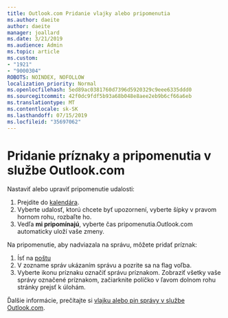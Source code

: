 ```yaml
---
title: Outlook.com Pridanie vlajky alebo pripomenutia
ms.author: daeite
author: daeite
manager: joallard
ms.date: 3/21/2019
ms.audience: Admin
ms.topic: article
ms.custom:
- "1921"
- "9000304"
ROBOTS: NOINDEX, NOFOLLOW
localization_priority: Normal
ms.openlocfilehash: 5ed89ac0381760d7396d5920329c9eee6335ddd0
ms.sourcegitcommit: 42f0dc9fdf5b93a68b048e8aee2eb9b6cf66a6eb
ms.translationtype: MT
ms.contentlocale: sk-SK
ms.lasthandoff: 07/15/2019
ms.locfileid: "35697062"
---
```

# <a name="adding-flags-and-reminders-in-outlookcom"></a>Pridanie príznaky a pripomenutia v službe Outlook.com

Nastaviť alebo upraviť pripomenutie udalosti:

1. Prejdite do [kalendára](https://outlook.live.com/calendar/).
1. Vyberte udalosť, ktorú chcete byť upozornení, vyberte šípky v pravom hornom rohu, rozbaľte ho.
1. Vedľa **mi pripomínajú**, vyberte čas pripomenutia.Outlook.com automaticky uloží vaše zmeny.

Na pripomenutie, aby nadviazala na správu, môžete pridať príznak:

1. Ísť na [poštu](https://outlook.live.com/mail/)
1. V zozname správ ukázaním správu a pozrite sa na flag voľba.
1. Vyberte ikonu príznaku označiť správu príznakom. Zobraziť všetky vaše správy označené príznakom, začiarknite políčko v ľavom dolnom rohu stránky prejsť k úlohám.
 
Ďalšie informácie, prečítajte si [vlajku alebo pin správy v službe Outlook.com](https://support.office.com/article/8e911e69-30d6-4cc8-8c71-a1163560618a?wt.mc_id=Office_Outlook_com_Alchemy).
